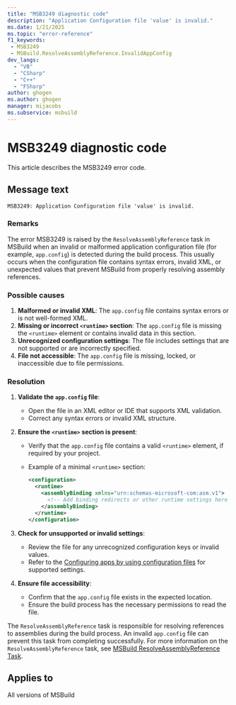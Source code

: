 ```yaml
---
title: "MSB3249 diagnostic code"
description: "Application Configuration file 'value' is invalid."
ms.date: 1/21/2025
ms.topic: "error-reference"
f1_keywords:
 - MSB3249
 - MSBuild.ResolveAssemblyReference.InvalidAppConfig
dev_langs:
  - "VB"
  - "CSharp"
  - "C++"
  - "FSharp"
author: ghogen
ms.author: ghogen
manager: mijacobs
ms.subservice: msbuild
---
```


# MSB3249 diagnostic code

<!-- :::ErrorDefinitionDescription::: -->
<!-- :::editable-content name="introDescription"::: -->
This article describes the MSB3249 error code.
<!-- :::editable-content-end::: -->

## Message text

```output
MSB3249: Application Configuration file 'value' is invalid.
```

<!-- :::editable-content name="postOutputDescription"::: -->

### Remarks

The error MSB3249 is raised by the `ResolveAssemblyReference` task in MSBuild when an invalid or malformed application configuration file (for example, `app.config`) is detected during the build process. This usually occurs when the configuration file contains syntax errors, invalid XML, or unexpected values that prevent MSBuild from properly resolving assembly references.

### Possible causes

1. **Malformed or invalid XML**: The `app.config` file contains syntax errors or is not well-formed XML.
2. **Missing or incorrect `<runtime>` section**: The `app.config` file is missing the `<runtime>` element or contains invalid data in this section.
3. **Unrecognized configuration settings**: The file includes settings that are not supported or are incorrectly specified.
4. **File not accessible**: The `app.config` file is missing, locked, or inaccessible due to file permissions.

### Resolution

1. **Validate the `app.config` file**:
   - Open the file in an XML editor or IDE that supports XML validation.
   - Correct any syntax errors or invalid XML structure.

2. **Ensure the `<runtime>` section is present**:
   - Verify that the `app.config` file contains a valid `<runtime>` element, if required by your project.
   - Example of a minimal `<runtime>` section:

     ```xml
     <configuration>
       <runtime>
         <assemblyBinding xmlns="urn:schemas-microsoft-com:asm.v1">
           <!-- Add binding redirects or other runtime settings here -->
         </assemblyBinding>
       </runtime>
     </configuration>
     ```

3. **Check for unsupported or invalid settings**:
   - Review the file for any unrecognized configuration keys or invalid values.
   - Refer to the [Configuring apps by using configuration files](/dotnet/framework/configure-apps/) for supported settings.

4. **Ensure file accessibility**:
   - Confirm that the `app.config` file exists in the expected location.
   - Ensure the build process has the necessary permissions to read the file.

The `ResolveAssemblyReference` task is responsible for resolving references to assemblies during the build process. An invalid `app.config` file can prevent this task from completing successfully. For more information on the `ResolveAssemblyReference` task, see [MSBuild ResolveAssemblyReference Task](../resolveassemblyreference-task.md).

<!-- :::editable-content-end::: -->
<!-- :::ErrorDefinitionDescription-end::: -->

## Applies to

All versions of MSBuild
